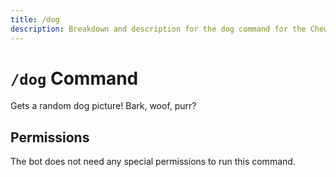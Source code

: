 ```yaml
---
title: /dog
description: Breakdown and description for the dog command for the Chewbotcca Discord bot
---
```


# `/dog` Command

Gets a random dog picture! Bark, woof, purr?

## Permissions

The bot does not need any special permissions to run this command.
